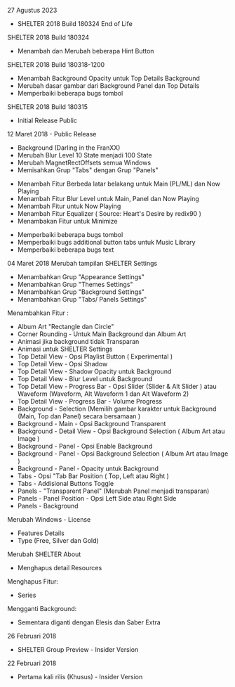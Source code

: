 27 Agustus 2023
- SHELTER 2018 Build 180324 End of Life

SHELTER 2018 Build 180324
- Menambah dan Merubah beberapa Hint Button 

SHELTER 2018 Build 180318-1200
- Menambah Background Opacity untuk Top Details Background
- Merubah dasar gambar dari Background Panel dan Top Details
- Memperbaiki beberapa bugs tombol

SHELTER 2018 Build 180315
- Initial Release Public

12 Maret 2018 - Public Release
- Background (Darling in the FranXX)
- Merubah Blur Level 10 State menjadi 100 State
- Merubah MagnetRectOffsets semua Windows
- Memisahkan Grup "Tabs" dengan Grup "Panels"
+ Menambah Fitur Berbeda latar belakang untuk Main (PL/ML) dan Now Playing
+ Menambah Fitur Blur Level untuk Main, Panel dan Now Playing
+ Menambah Fitur untuk Now Playing
+ Menambah Fitur Equalizer ( Source: Heart's Desire by redix90 )
+ Menambakan Fitur untuk Minimize

- Memperbaiki beberapa bugs tombol
- Memperbaiki bugs additional button tabs untuk Music Library
- Memperbaiki beberapa bugs text

04 Maret 2018
Merubah tampilan SHELTER Settings
- Menambahkan Grup "Appearance Settings"
- Menambahkan Grup "Themes Settings"
- Menambahkan Grup "Background Settings"
- Menambahkan Grup "Tabs/ Panels Settings"

Menambahkan Fitur :
- Album Art "Rectangle dan Circle"
- Corner Rounding - Untuk Main Background dan Album Art
- Animasi jika background tidak Transparan
- Animasi untuk SHELTER Settings
- Top Detail View - Opsi Playlist Button ( Experimental )
- Top Detail View - Opsi Shadow
- Top Detail View - Shadow Opacity untuk Background
- Top Detail View - Blur Level untuk Background
- Top Detail View - Progress Bar - Opsi Slider (Slider & Alt Slider ) atau Waveform (Waveform, Alt Waveform 1 dan Alt Waveform 2)
- Top Detail View - Progress Bar - Volume Progress
- Background - Selection (Memilih gambar karakter untuk Background (Main, Top dan Panel) secara bersamaan )
- Background - Main - Opsi Background Transparent
- Background - Detail View - Opsi Background Selection ( Album Art atau Image )
- Background - Panel - Opsi Enable Background
- Background - Panel - Opsi Background Selection ( Album Art atau Image )
- Background - Panel - Opacity untuk Background
- Tabs - Opsi "Tab Bar Position ( Top, Left atau Right )
- Tabs - Addisional Buttons Toggle
- Panels - "Transparent Panel" (Merubah Panel menjadi transparan)
- Panels - Panel Position - Opsi Left Side atau Right Side
- Panels - Background

Merubah Windows - License
- Features Details
- Type (Free, Silver dan Gold)

Merubah SHELTER About
- Menghapus detail Resources

Menghapus Fitur:
- Series

Mengganti Background:
- Sementara diganti dengan Elesis dan Saber Extra

26 Februari 2018
- SHELTER Group Preview - Insider Version

22 Februari 2018
- Pertama kali rilis (Khusus) - Insider Version
